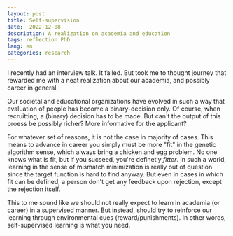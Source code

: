 ```yaml
---
layout: post
title: Self-supervision
date:  2022-12-08
description: A realization on academia and education
tags: reflection PhD
lang: en
categories: research
---
```


I recently had an interview talk. It failed. But took me to thought journey that rewarded me with a neat realization about our academia, and possibly career in general. 

Our societal and educational organizations have evolved in such a way that evaluation of people has become a binary-decision only. Of course, when recruitting, a (binary) decision has to be made. But can't the output of this proess be possibly richer? More informative for the applicant?

For whatever set of reasons, it is not the case in majority of cases. This means to advance in career you simply must be more "fit" in the genetic algorithm sense, which always bring a chicken and egg problem. No one knows what is fit, but if you sucseed, you're definetly *fitter*. In such a world, learning in the sense of mismatch minimization is really out of question since the target function is hard to find anyway. But even in cases in which fit can be defined, a person don't get any feedback upon rejection, except the rejection itself. 

This to me sound like we should not really expect to learn in academia (or career) in a supervised manner. But instead, should try to reinforce our learning through environmental cues (reward/punishments). In other words, self-supervised learning is what you need.



